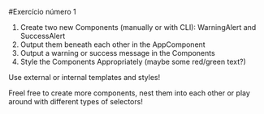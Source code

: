 #Exercício número 1

1. Create two new Components (manually or with CLI): WarningAlert and SuccessAlert
2. Output them beneath each other in the AppComponent
3. Output a warning or success message in the Components
4. Style the Components Appropriately (maybe some red/green text?)

Use external or internal templates and styles!

Freel free to create more components, nest them into each other or play around with different types of selectors!